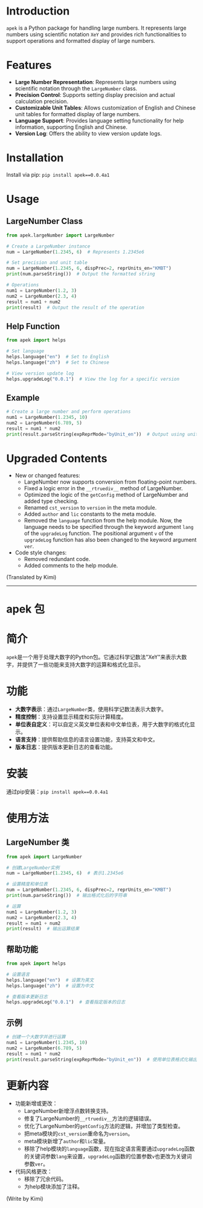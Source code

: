 # Introduction
`apek` is a Python package for handling large numbers. It represents large numbers using scientific notation `XeY` and provides rich functionalities to support operations and formatted display of large numbers.

# Features
- **Large Number Representation**: Represents large numbers using scientific notation through the `LargeNumber` class.
- **Precision Control**: Supports setting display precision and actual calculation precision.
- **Customizable Unit Tables**: Allows customization of English and Chinese unit tables for formatted display of large numbers.
- **Language Support**: Provides language setting functionality for help information, supporting English and Chinese.
- **Version Log**: Offers the ability to view version update logs.

# Installation
Install via pip: `pip install apek==0.0.4a1`

# Usage

## LargeNumber Class

```python
from apek.largeNumber import LargeNumber

# Create a LargeNumber instance
num = LargeNumber(1.2345, 6)  # Represents 1.2345e6

# Set precision and unit table
num = LargeNumber(1.2345, 6, dispPrec=2, reprUnits_en="KMBT")
print(num.parseString())  # Output the formatted string

# Operations
num1 = LargeNumber(1.2, 3)
num2 = LargeNumber(2.3, 4)
result = num1 + num2
print(result)  # Output the result of the operation
```

## Help Function

```python
from apek import helps

# Set language
helps.language("en")  # Set to English
helps.language("zh")  # Set to Chinese

# View version update log
helps.upgradeLog("0.0.1")  # View the log for a specific version
```

## Example

```python
# Create a large number and perform operations
num1 = LargeNumber(1.2345, 10)
num2 = LargeNumber(6.789, 5)
result = num1 * num2
print(result.parseString(expReprMode="byUnit_en"))  # Output using unit table formatting
```

# Upgraded Contents
- New or changed features:
  - LargeNumber now supports conversion from floating-point numbers.
  - Fixed a logic error in the `__rtruediv__` method of LargeNumber.
  - Optimized the logic of the `getConfig` method of LargeNumber and added type checking.
  - Renamed `cst_version` to `version` in the meta module.
  - Added `author` and `lic` constants to the meta module.
  - Removed the `language` function from the help module. Now, the language needs to be specified through the keyword argument `lang` of the `upgradeLog` function. The positional argument `v` of the `upgradeLog` function has also been changed to the keyword argument `ver`.
- Code style changes:
  - Removed redundant code.
  - Added comments to the help module.

(Translated by Kimi)


***


# apek 包

# 简介
`apek`是一个用于处理大数字的Python包。它通过科学记数法"XeY"来表示大数字，并提供了一些功能来支持大数字的运算和格式化显示。

# 功能
- **大数字表示**：通过`LargeNumber`类，使用科学记数法表示大数字。
- **精度控制**：支持设置显示精度和实际计算精度。
- **单位表自定义**：可以自定义英文单位表和中文单位表，用于大数字的格式化显示。
- **语言支持**：提供帮助信息的语言设置功能，支持英文和中文。
- **版本日志**：提供版本更新日志的查看功能。

# 安装
通过pip安装：`pip install apek==0.0.4a1`

# 使用方法

## LargeNumber 类

```python
from apek import LargeNumber

# 创建LargeNumber实例
num = LargeNumber(1.2345, 6)  # 表示1.2345e6

# 设置精度和单位表
num = LargeNumber(1.2345, 6, dispPrec=2, reprUnits_en="KMBT")
print(num.parseString())  # 输出格式化后的字符串

# 运算
num1 = LargeNumber(1.2, 3)
num2 = LargeNumber(2.3, 4)
result = num1 + num2
print(result)  # 输出运算结果
```

## 帮助功能

```python
from apek import helps

# 设置语言
helps.language("en")  # 设置为英文
helps.language("zh")  # 设置为中文

# 查看版本更新日志
helps.upgradeLog("0.0.1")  # 查看指定版本的日志
```

## 示例

```python
# 创建一个大数字并进行运算
num1 = LargeNumber(1.2345, 10)
num2 = LargeNumber(6.789, 5)
result = num1 * num2
print(result.parseString(expReprMode="byUnit_en"))  # 使用单位表格式化输出
```

# 更新内容
- 功能新增或更改：
  - LargeNumber新增浮点数转换支持。
  - 修复了LargeNumber的`__rtruediv__`方法的逻辑错误。
  - 优化了LargeNumber的`getConfig`方法的逻辑，并增加了类型检查。
  - 把meta模块的`cst_version`重命名为`version`。
  - meta模块新增了`author`和`lic`常量。
  - 移除了help模块的`language`函数，现在指定语言需要通过`upgradeLog`函数的关键词参数`lang`来设置，`upgradeLog`函数的位置参数`v`也更改为关键词参数`ver`。
- 代码风格更改：
  - 移除了冗余代码。
  - 为help模块添加了注释。

(Write by Kimi)
